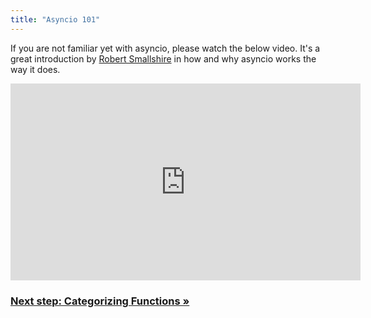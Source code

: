 ```yaml
---
title: "Asyncio 101"
---
```


If you are not familiar yet with asyncio, please watch the below video. It's a great introduction by [Robert Smallshire][rob] in how and why asyncio works the way it does.

<div class='videoWrapper'>
<iframe width="560" height="315" src="https://www.youtube.com/embed/M-UcUs7IMIM" frameborder="0" allowfullscreen></iframe>
</div>

### [Next step: Categorizing Functions &raquo;](/developers/asyncio_categorizing_functions/)

[rob]: https://github.com/rob-smallshire
